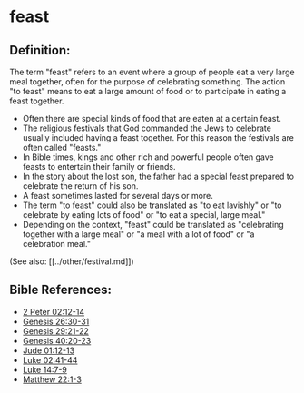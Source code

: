 # feast #

## Definition: ##

The term "feast" refers to an event where a group of people eat a very large meal together, often for the purpose of celebrating something. The action "to feast" means to eat a large amount of food or to participate in eating a feast together.

* Often there are special kinds of food that are eaten at a certain feast.
* The religious festivals that God commanded the Jews to celebrate usually included having a feast together. For this reason the festivals are often called "feasts."
* In Bible times, kings and other rich and powerful people often gave feasts to entertain their family or friends.
* In the story about the lost son, the father had a special feast prepared to celebrate the return of his son.
* A feast sometimes lasted for several days or more.
* The term "to feast" could also be translated as "to eat lavishly" or "to celebrate by eating lots of food" or "to eat a special, large meal."
* Depending on the context, "feast" could be translated as "celebrating together with a large meal" or "a meal with a lot of food" or "a celebration meal."

(See also: [[../other/festival.md]])

## Bible References: ##

* [2 Peter 02:12-14](en/tn/2pe/help/02/12)
* [Genesis 26:30-31](en/tn/gen/help/26/30)
* [Genesis 29:21-22](en/tn/gen/help/29/21)
* [Genesis 40:20-23](en/tn/gen/help/40/20)
* [Jude 01:12-13](en/tn/jud/help/01/12)
* [Luke 02:41-44](en/tn/luk/help/02/41)
* [Luke 14:7-9](en/tn/luk/help/14/07)
* [Matthew 22:1-3](en/tn/mat/help/22/01)
